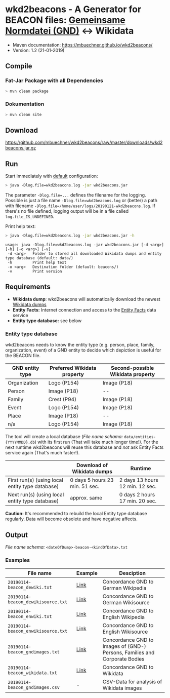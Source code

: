 # wkd2beacons - A Generator for BEACON files: [Gemeinsame Normdatei (GND)](https://en.wikipedia.org/wiki/Integrated_Authority_File) ↔ Wikidata 
- Maven documentation: https://mbuechner.github.io/wkd2beacons/
- Version: 1.2 (21-01-2019)
## Compile
### Fat-Jar Package with all Dependencies
```sh
> mvn clean package
```
### Dokumentation
```sh
> mvn clean site
```
## Download
https://github.com/mbuechner/wkd2beacons/raw/master/downloads/wkd2beacons.jar.gz
## Run
Start immediately with [default](https://github.com/mbuechner/wkd2beacons/blob/master/src/main/resources/config.xml) configuration:
```sh
> java -Dlog.file=wkd2beacons.log -jar wkd2beacons.jar
```
The parameter ``-Dlog.file=...`` defines the filename for the logging. Possible is just a file name ``-Dlog.file=wkd2beacons.log`` or (better) a path with filename ``-Dlog.file=/home/user/logs/20190121-wkd2beacons.log``. If there's no file defined, logging output will be in a file called ``log.file_IS_UNDEFINED``.

Print help text:
```sh
> java -Dlog.file=wkd2beacons.log -jar wkd2beacons.jar -h
```
```
usage: java -Dlog.file=wkd2beacons.log -jar wkd2beacons.jar [-d <arg>] [-h] [-o <arg>] [-v]
 -d <arg>   Folder to stored all downloaded Wikidata dumps and entity type database (default: data/)
 -h         Print help text
 -o <arg>   Destination folder (default: beacons/)
 -v         Print version
```

## Requirements
- **Wikidata dump**: wkd2beacons will automatically download the newest [Wikidata dumps](https://dumps.wikimedia.org/other/wikidata/)
- **Entity Facts:** Internet connection and access to the [Entity Facts](http://www.dnb.de/DE/Service/DigitaleDienste/EntityFacts/entityfacts_node.html) data service
- **Entity type database:** see below

### Entity type database
wkd2beacons needs to know the entity type (e.g. person, place, family, organization, event) of a GND entity to decide which depiction is useful for the BEACON file. 

| GND entity type | Preferred Wikidata property | Second-possible Wikidata property |
|-----------------|-----------------------------|-----------------------------------|
| Organization    |  Logo (P154)                | Image (P18)                       |
| Person          | Image (P18)                 | --                                |
| Family          | Crest (P94)                 | Image (P18)                       |
| Event           | Logo (P154)                 | Image (P18)                       |
| Place           | Image (P18)                 | --                                |
| n/a             | Logo (P154)                 | Image (P18)                       |

The tool will create a local database (*File name schama:* ``data/entities-{YYYYMMDD}.db``) with its first run (That will take much longer time!). For the next runtime wkd2beacons will reuse this database and *not* ask Entity Facts service again (That's much faster!).

|                                                 | Download of Wikidata dumps     | Runtime                         |
|-------------------------------------------------|--------------------------------|---------------------------------|
| First run(s) (using local entity type database) | 0 days 5 hours 23 min. 51 sec. | 2 days 13 hours 12 min. 12 sec. |
| Next run(s) (using local entity type database)  | approx. same                   | 0 days 2 hours 17 min. 20 sec.  |

**Caution:** It's recommended to rebuild the local Entity type database regularly. Data will become obsolete and have negative affects.

## Output
*File name schema:* ``<dateOfDump>-beacon-<kindOfData>.txt``

### Examples
| File name                            | Example                                                                                                 | Desciption                                                                  |
|--------------------------------------|---------------------------------------------------------------------------------------------------------|-----------------------------------------------------------------------------|
| ``20190114-beacon_dewiki.txt``       | [Link](https://github.com/mbuechner/wkd2beacons/blob/master/downloads/20190114-beacon_dewiki.txt)       | Concordance GND to German Wikipedia                                         |
| ``20190114-beacon_dewikisource.txt`` | [Link](https://github.com/mbuechner/wkd2beacons/blob/master/downloads/20190114-beacon_dewikisource.txt) | Concordance GND to German Wikisource                                        |
| ``20190114-beacon_enwiki.txt``       | [Link](https://github.com/mbuechner/wkd2beacons/blob/master/downloads/20190114-beacon_enwiki.txt)       | Concordance GND  to English Wikipedia                                       |
| ``20190114-beacon_enwikisource.txt`` | [Link](https://github.com/mbuechner/wkd2beacons/blob/master/downloads/20190114-beacon_enwikisource.txt) | Concordance GND  to English Wikisource                                      |
| ``20190114-beacon_gndimages.txt``    | [Link](https://github.com/mbuechner/wkd2beacons/blob/master/downloads/20190114-beacon_gndimages.txt)    | Concordance GND  to Images of (GND-) Persons, Families and Corporate Bodies |
| ``20190114-beacon_wikidata.txt``     | [Link](https://github.com/mbuechner/wkd2beacons/blob/master/downloads/20190114-beacon_wikidata.txt)     | Concordance GND  to Wikidata                                                |
| ``20190114-beacon_gndimages.csv``    | -                                                                                                       | CSV-Data for analysis of Wikidata images                                    |
